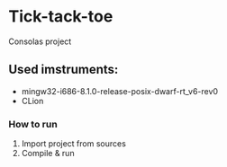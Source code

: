 # Tick-tack-toe
Consolas project

## Used imstruments:
* mingw32-i686-8.1.0-release-posix-dwarf-rt_v6-rev0
* CLion

### How to run
1. Import project from sources
2. Compile & run
